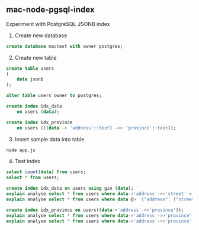 ## mac-node-pgsql-index

Experiment with PostgreSQL JSONB index

1. Create new database
```sql 
create database mactest with owner postgres;
```

2. Create new table 
```sql 
create table users
(
	data jsonb
);

alter table users owner to postgres;

create index idx_data
	on users (data);

create index idx_province
	on users (((data -> 'address'::text) ->> 'province'::text));
```

3. Insert sample data into table
```bash 
node app.js
```

4. Test index
```sql 
select count(data) from users;
select * from users;

create index idx_data on users using gin (data);
explain analyse select * from users where data->'address'->>'street' = 'e16f3f8d-f565-4f4f-b900-27054eb881ed';
explain analyse select * from users where data @> '{"address": {"street": "e16f3f8d-f565-4f4f-b900-27054eb881ed"} }';

create index idx_province on users((data->'address'->>'province'));
explain analyse select * from users where data->'address'->>'province' = 'ca4a799d-d4d2-4f8c-b2aa-d60355ae4006';
explain analyse select * from users where data->'address'->>'province' in( 'ca4a799d-d4d2-4f8c-b2aa-d60355ae4006');
```